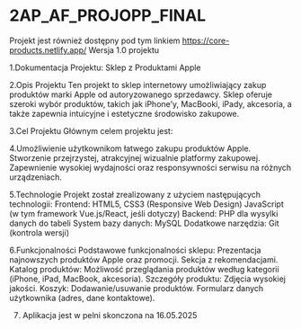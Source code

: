 # 2AP_AF_PROJOPP_FINAL

Projekt jest również dostępny pod tym linkiem
https://core-products.netlify.app/
Wersja 1.0 projektu

1.Dokumentacja Projektu: Sklep z Produktami Apple

2.Opis Projektu Ten projekt to sklep internetowy umożliwiający zakup produktów marki Apple od autoryzowanego sprzedawcy. Sklep oferuje szeroki wybór produktów, takich jak iPhone’y, MacBooki, iPady, akcesoria, a także zapewnia intuicyjne i estetyczne środowisko zakupowe.

3.Cel Projektu Głównym celem projektu jest:

4.Umożliwienie użytkownikom łatwego zakupu produktów Apple. Stworzenie przejrzystej, atrakcyjnej wizualnie platformy zakupowej. Zapewnienie wysokiej wydajności oraz responsywności serwisu na różnych urządzeniach.

5.Technologie Projekt został zrealizowany z użyciem następujących technologii: Frontend: HTML5, CSS3 (Responsive Web Design) JavaScript (w tym framework Vue.js/React, jeśli dotyczy) Backend: PHP dla wysylki danych do tabeli System bazy danych: MySQL Dodatkowe narzędzia: Git (kontrola wersji)

6.Funkcjonalności Podstawowe funkcjonalności sklepu: Prezentacja najnowszych produktów Apple oraz promocji. Sekcja z rekomendacjami. Katalog produktów: Możliwość przeglądania produktów według kategorii (iPhone, iPad, MacBook, akcesoria). Szczegóły produktu: Zdjęcia wysokiej jakości. Koszyk: Dodawanie/usuwanie produktów. Formularz danych użytkownika (adres, dane kontaktowe).

7. Aplikacja jest w pelni skonczona na 16.05.2025
